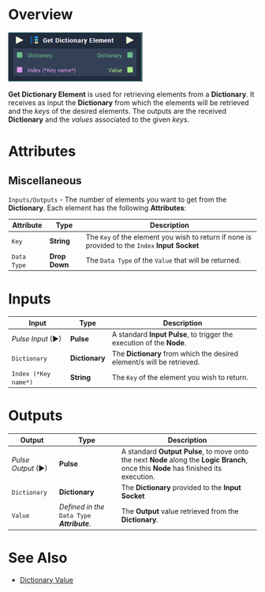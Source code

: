 # Overview

![The Get Dictionary Element Node.](../../.gitbook/assets/get-dictionary-element.png)

**Get Dictionary Element** is used for retrieving elements from a **Dictionary**. It receives as input the **Dictionary** from which the elements will be retrieved and the _keys_ of the desired elements. The outputs are the received **Dictionary** and the _values_ associated to the given _keys_. 

# Attributes
## Miscellaneous

`Inputs/Outputs` - The number of elements you want to get from the **Dictionary**. Each element has the following **Attributes**:

|Attribute|Type|Description|
|---|---|---|
|`Key`| **String** | The `Key` of the element you wish to return if none is provided to the `Index` **Input** **Socket** |
|`Data Type`| **Drop Down** | The `Data Type` of the `Value` that will be returned.|

# Inputs

|Input|Type|Description|
|---|---|---|
|*Pulse Input* (►)|**Pulse**|A standard **Input Pulse**, to trigger the execution of the **Node**.|
| `Dictionary`| **Dictionary** | The **Dictionary** from which the desired element/s will be retrieved.|
|`Index (*Key name*)`| **String** |The `Key` of the element you wish to return.|

# Outputs

|Output|Type|Description|
|---|---|---|
|*Pulse Output* (►)|**Pulse**|A standard **Output Pulse**, to move onto the next **Node** along the **Logic Branch**, once this **Node** has finished its execution.|
| `Dictionary`| **Dictionary** | The **Dictionary** provided to the **Input** **Socket**|
| `Value` | _Defined in the_ `Data Type` _**Attribute**_. | The **Output** value retrieved from the **Dictionary**. |
# See Also

* [Dictionary Value](dictionary-value.md)

